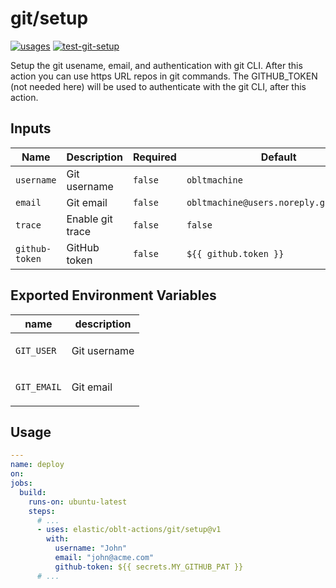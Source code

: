 # <!--name-->git/setup<!--/name-->

[![usages](https://img.shields.io/badge/usages-white?logo=githubactions&logoColor=blue)](https://github.com/search?q=elastic%2Foblt-actions%2Fgit%2Fsetup+%28path%3A.github%2Fworkflows+OR+path%3A**%2Faction.yml+OR+path%3A**%2Faction.yaml%29&type=code)
[![test-git-setup](https://github.com/elastic/oblt-actions/actions/workflows/test-git-setup.yml/badge.svg?branch=main)](https://github.com/elastic/oblt-actions/actions/workflows/test-git-setup.yml)

<!--description-->
Setup the git usename, email, and authentication with git CLI.
After this action you can use https URL repos in git commands.
The GITHUB_TOKEN (not needed here) will be used to authenticate with the git CLI,
after this action.
<!--/description-->

## Inputs
<!--inputs-->
| Name           | Description      | Required | Default                                |
|----------------|------------------|----------|----------------------------------------|
| `username`     | Git username     | `false`  | `obltmachine`                          |
| `email`        | Git email        | `false`  | `obltmachine@users.noreply.github.com` |
| `trace`        | Enable git trace | `false`  | `false`                                |
| `github-token` | GitHub token     | `false`  | `${{ github.token }}`                  |
<!--/inputs-->

## Exported Environment Variables

| name       | description             |
|------------|-------------------------|
| `GIT_USER` | <p>Git username</p>     |
| `GIT_EMAIL`| <p>Git email</p>        |

## Usage

<!--usage action="elastic/oblt-actions/**" version="env:VERSION"-->
```yaml
---
name: deploy
on:
jobs:
  build:
    runs-on: ubuntu-latest
    steps:
      # ...
      - uses: elastic/oblt-actions/git/setup@v1
        with:
          username: "John"
          email: "john@acme.com"
          github-token: ${{ secrets.MY_GITHUB_PAT }}
      # ...
```
<!--/usage-->
